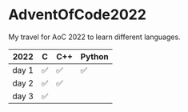 # AdventOfCode2022
My travel for AoC 2022 to learn different languages.

| 2022  | C | C++ | Python |
|-------|---|-----|--------|
| day 1 | ✅ | ✅   | ✅      |
| day 2 | ✅ | ✅    |        |
| day 3 | ✅ |     |        |
